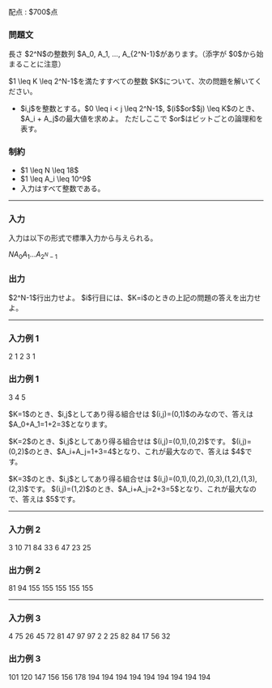 
<div>

<span>

<span>

<p>
配点 : $700$点
</p>

<div>

<section>

### **問題文**

<p>
長さ $2^N$の整数列 $A_0, A_1, ..., A_{2^N-1}$があります。（添字が $0$から始まることに注意）
</p>

<p>
$1 \leq K \leq 2^N-1$を満たすすべての整数 $K$について、次の問題を解いてください。
</p>

<ul>

<li>
$i,j$を整数とする。$0 \leq i < j \leq 2^N-1$, $(i$$or$$j) \leq K$のとき、$A_i + A_j$の最大値を求めよ。
ただしここで $or$はビットごとの論理和を表す。
</li>

</ul>

</section>

</div>

<div>

<section>

### **制約**

<ul>

<li>
$1 \leq N \leq 18$
</li>

<li>
$1 \leq A_i \leq 10^9$
</li>

<li>
入力はすべて整数である。
</li>

</ul>

</section>

</div>

---

<div>

<div>

<section>

### **入力**

<p>
入力は以下の形式で標準入力から与えられる。
</p>

<div>

$N$$A_0$$A_1$$...$$A_{2^N-1}$
</div>

</section>

</div>

<div>

<section>

### **出力**

<p>
$2^N-1$行出力せよ。
$i$行目には、$K=i$のときの上記の問題の答えを出力せよ。
</p>

</section>

</div>

</div>

---

<div>

<section>

### **入力例 1**

<div>

2
1 2 3 1

</div>

</section>

</div>

<div>

<section>

### **出力例 1**

<div>

3
4
5

</div>

<p>
$K=1$のとき、$i,j$としてあり得る組合せは $(i,j)=(0,1)$のみなので、答えは $A_0+A_1=1+2=3$となります。
</p>

<p>
$K=2$のとき、$i,j$としてあり得る組合せは $(i,j)=(0,1),(0,2)$です。
$(i,j)=(0,2)$のとき、$A_i+A_j=1+3=4$となり、これが最大なので、答えは $4$です。
</p>

<p>
$K=3$のとき、$i,j$としてあり得る組合せは $(i,j)=(0,1),(0,2),(0,3),(1,2),(1,3),(2,3)$です。
$(i,j)=(1,2)$のとき、$A_i+A_j=2+3=5$となり、これが最大なので、答えは $5$です。
</p>

</section>

</div>

---

<div>

<section>

### **入力例 2**

<div>

3
10 71 84 33 6 47 23 25

</div>

</section>

</div>

<div>

<section>

### **出力例 2**

<div>

81
94
155
155
155
155
155

</div>

</section>

</div>

---

<div>

<section>

### **入力例 3**

<div>

4
75 26 45 72 81 47 97 97 2 2 25 82 84 17 56 32

</div>

</section>

</div>

<div>

<section>

### **出力例 3**

<div>

101
120
147
156
156
178
194
194
194
194
194
194
194
194
194

</div>

</section>

</div>

</span>

</span>

</div>
